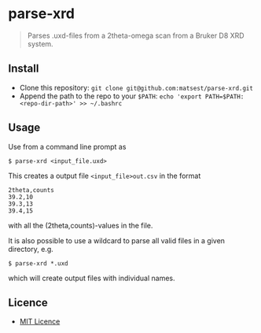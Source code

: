 # parse-xrd

> Parses .uxd-files from a 2theta-omega scan from a Bruker D8 XRD system.

## Install

* Clone this repository: `git clone git@github.com:matsest/parse-xrd.git`
* Append the path to the repo to your `$PATH`: `echo 'export PATH=$PATH:<repo-dir-path>' >> ~/.bashrc`

## Usage

Use from a command line prompt as

    $ parse-xrd <input_file.uxd>

This creates a output file `<input_file>out.csv` in the format

    2theta,counts
    39.2,10
    39.3,13
    39.4,15

with all the (2theta,counts)-values in the file.

It is also possible to use a wildcard to parse all valid files in a given directory,
e.g.

    $ parse-xrd *.uxd

which will create output files with individual names.

## Licence

* [MIT Licence](LICENCE)
